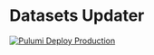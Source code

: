 # Datasets Updater

[![Pulumi Deploy Production](https://github.com/ruchernchong/lta-datasets-updater/actions/workflows/pulumi.prod.yml/badge.svg)](https://github.com/ruchernchong/lta-datasets-updater/actions/workflows/pulumi.prod.yml)